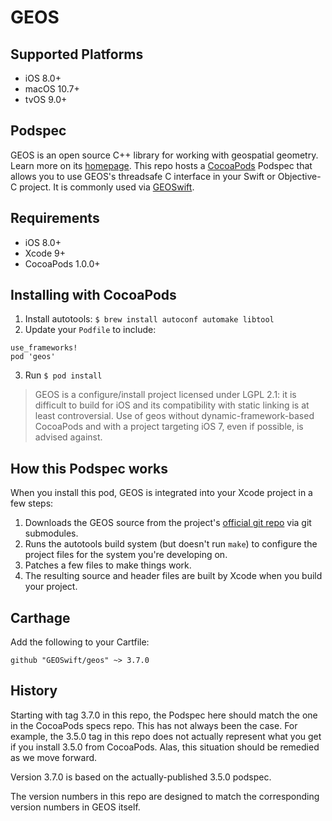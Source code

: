 # GEOS

## Supported Platforms
- iOS 8.0+
- macOS 10.7+
- tvOS 9.0+

## Podspec

GEOS is an open source C++ library for working with geospatial geometry. Learn more on its
[homepage](http://trac.osgeo.org/geos). This repo hosts a [CocoaPods](https://cocoapods.org/)
Podspec that allows you to use GEOS's threadsafe C interface in your Swift or Objective-C project.
It is commonly used via [GEOSwift](https://github.com/GEOSwift/GEOSwift).

## Requirements

* iOS 8.0+
* Xcode 9+
* CocoaPods 1.0.0+

## Installing with CocoaPods

1. Install autotools: `$ brew install autoconf automake libtool`
2. Update your `Podfile` to include:

```
use_frameworks!
pod 'geos'
```

3. Run `$ pod install`

> GEOS is a configure/install project licensed under LGPL 2.1: it is difficult to build for iOS and
its compatibility with static linking is at least controversial. Use of geos without
dynamic-framework-based CocoaPods and with a project targeting iOS 7, even if possible, is advised
against.

## How this Podspec works

When you install this pod, GEOS is integrated into your Xcode project in a few steps:

1. Downloads the GEOS source from the project's [official git
repo](https://git.osgeo.org/gitea/geos/geos) via git submodules.
2. Runs the autotools build system (but doesn't run `make`) to configure the project files for the
system you're developing on.
3. Patches a few files to make things work.
4. The resulting source and header files are built by Xcode when you build your project.


## Carthage
Add the following to your Cartfile:
```
github "GEOSwift/geos" ~> 3.7.0
```

## History

Starting with tag 3.7.0 in this repo, the Podspec here should match the one in the CocoaPods specs
repo. This has not always been the case. For example, the 3.5.0 tag in this repo does not actually
represent what you get if you install 3.5.0 from CocoaPods. Alas, this situation should be remedied
as we move forward.

Version 3.7.0 is based on the actually-published 3.5.0 podspec.

The version numbers in this repo are designed to match the corresponding version numbers in GEOS
itself.
